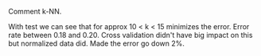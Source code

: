 Comment k-NN.

With test we can see that for approx 10 < k < 15 minimizes the error. Error rate between 0.18 and 0.20.
Cross validation didn't have big impact on this but normalized data did. Made the error go down 2%. 
